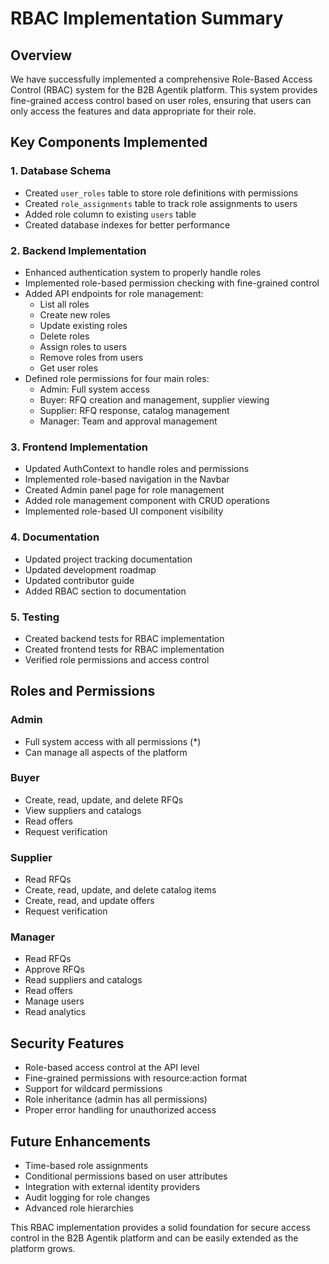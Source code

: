 # RBAC Implementation Summary

## Overview
We have successfully implemented a comprehensive Role-Based Access Control (RBAC) system for the B2B Agentik platform. This system provides fine-grained access control based on user roles, ensuring that users can only access the features and data appropriate for their role.

## Key Components Implemented

### 1. Database Schema
- Created `user_roles` table to store role definitions with permissions
- Created `role_assignments` table to track role assignments to users
- Added role column to existing `users` table
- Created database indexes for better performance

### 2. Backend Implementation
- Enhanced authentication system to properly handle roles
- Implemented role-based permission checking with fine-grained control
- Added API endpoints for role management:
  - List all roles
  - Create new roles
  - Update existing roles
  - Delete roles
  - Assign roles to users
  - Remove roles from users
  - Get user roles
- Defined role permissions for four main roles:
  - Admin: Full system access
  - Buyer: RFQ creation and management, supplier viewing
  - Supplier: RFQ response, catalog management
  - Manager: Team and approval management

### 3. Frontend Implementation
- Updated AuthContext to handle roles and permissions
- Implemented role-based navigation in the Navbar
- Created Admin panel page for role management
- Added role management component with CRUD operations
- Implemented role-based UI component visibility

### 4. Documentation
- Updated project tracking documentation
- Updated development roadmap
- Updated contributor guide
- Added RBAC section to documentation

### 5. Testing
- Created backend tests for RBAC implementation
- Created frontend tests for RBAC implementation
- Verified role permissions and access control

## Roles and Permissions

### Admin
- Full system access with all permissions (*)
- Can manage all aspects of the platform

### Buyer
- Create, read, update, and delete RFQs
- View suppliers and catalogs
- Read offers
- Request verification

### Supplier
- Read RFQs
- Create, read, update, and delete catalog items
- Create, read, and update offers
- Request verification

### Manager
- Read RFQs
- Approve RFQs
- Read suppliers and catalogs
- Read offers
- Manage users
- Read analytics

## Security Features
- Role-based access control at the API level
- Fine-grained permissions with resource:action format
- Support for wildcard permissions
- Role inheritance (admin has all permissions)
- Proper error handling for unauthorized access

## Future Enhancements
- Time-based role assignments
- Conditional permissions based on user attributes
- Integration with external identity providers
- Audit logging for role changes
- Advanced role hierarchies

This RBAC implementation provides a solid foundation for secure access control in the B2B Agentik platform and can be easily extended as the platform grows.
